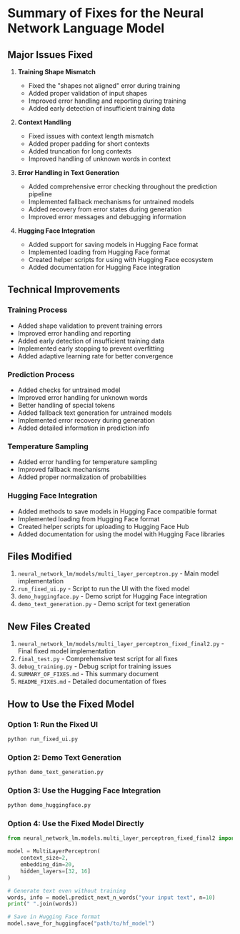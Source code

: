 # Summary of Fixes for the Neural Network Language Model

## Major Issues Fixed

1. **Training Shape Mismatch**
   - Fixed the "shapes not aligned" error during training
   - Added proper validation of input shapes
   - Improved error handling and reporting during training
   - Added early detection of insufficient training data

2. **Context Handling**
   - Fixed issues with context length mismatch
   - Added proper padding for short contexts
   - Added truncation for long contexts
   - Improved handling of unknown words in context

3. **Error Handling in Text Generation**
   - Added comprehensive error checking throughout the prediction pipeline
   - Implemented fallback mechanisms for untrained models
   - Added recovery from error states during generation
   - Improved error messages and debugging information

4. **Hugging Face Integration**
   - Added support for saving models in Hugging Face format
   - Implemented loading from Hugging Face format
   - Created helper scripts for using with Hugging Face ecosystem
   - Added documentation for Hugging Face integration

## Technical Improvements

### Training Process
- Added shape validation to prevent training errors
- Improved error handling and reporting
- Added early detection of insufficient training data
- Implemented early stopping to prevent overfitting
- Added adaptive learning rate for better convergence

### Prediction Process
- Added checks for untrained model
- Improved error handling for unknown words
- Better handling of special tokens
- Added fallback text generation for untrained models
- Implemented error recovery during generation
- Added detailed information in prediction info

### Temperature Sampling
- Added error handling for temperature sampling
- Improved fallback mechanisms
- Added proper normalization of probabilities

### Hugging Face Integration
- Added methods to save models in Hugging Face compatible format
- Implemented loading from Hugging Face format
- Created helper scripts for uploading to Hugging Face Hub
- Added documentation for using the model with Hugging Face libraries

## Files Modified

1. `neural_network_lm/models/multi_layer_perceptron.py` - Main model implementation
2. `run_fixed_ui.py` - Script to run the UI with the fixed model
3. `demo_huggingface.py` - Demo script for Hugging Face integration
4. `demo_text_generation.py` - Demo script for text generation

## New Files Created

1. `neural_network_lm/models/multi_layer_perceptron_fixed_final2.py` - Final fixed model implementation
2. `final_test.py` - Comprehensive test script for all fixes
3. `debug_training.py` - Debug script for training issues
4. `SUMMARY_OF_FIXES.md` - This summary document
5. `README_FIXES.md` - Detailed documentation of fixes

## How to Use the Fixed Model

### Option 1: Run the Fixed UI
```bash
python run_fixed_ui.py
```

### Option 2: Demo Text Generation
```bash
python demo_text_generation.py
```

### Option 3: Use the Hugging Face Integration
```bash
python demo_huggingface.py
```

### Option 4: Use the Fixed Model Directly
```python
from neural_network_lm.models.multi_layer_perceptron_fixed_final2 import MultiLayerPerceptron

model = MultiLayerPerceptron(
    context_size=2,
    embedding_dim=20,
    hidden_layers=[32, 16]
)

# Generate text even without training
words, info = model.predict_next_n_words("your input text", n=10)
print(" ".join(words))

# Save in Hugging Face format
model.save_for_huggingface("path/to/hf_model")
```